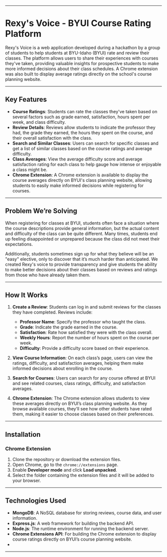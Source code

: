 
---

# Rexy's Voice - BYUI Course Rating Platform

Rexy's Voice is a web application developed during a hackathon by a group of students to help students at BYU-Idaho (BYUI) rate and review their classes. The platform allows users to share their experiences with courses they've taken, providing valuable insights for prospective students to make more informed decisions about their class schedules. A Chrome extension was also built to display average ratings directly on the school's course planning website.

---

## Key Features

- **Course Ratings**: Students can rate the classes they've taken based on several factors such as grade earned, satisfaction, hours spent per week, and class difficulty.
- **Review Details**: Reviews allow students to indicate the professor they had, the grade they earned, the hours they spent on the course, and their overall satisfaction with the class.
- **Search and Similar Classes**: Users can search for specific classes and get a list of similar classes based on the course ratings and average difficulty.
- **Class Averages**: View the average difficulty score and average satisfaction rating for each class to help gauge how intense or enjoyable a class might be.
- **Chrome Extension**: A Chrome extension is available to display the course averages directly on BYUI's class planning website, allowing students to easily make informed decisions while registering for courses.

---

## Problem We’re Solving

When registering for classes at BYUI, students often face a situation where the course descriptions provide general information, but the actual content and difficulty of the class can be quite different. Many times, students end up feeling disappointed or unprepared because the class did not meet their expectations.

Additionally, students sometimes sign up for what they believe will be an "easy" elective, only to discover that it’s much harder than anticipated. We created Rexy's voice to provide transparency and give students the ability to make better decisions about their classes based on reviews and ratings from those who have already taken them.

---

## How It Works

1. **Create a Review**: Students can log in and submit reviews for the classes they have completed. Reviews include:
   - **Professor Name**: Specify the professor who taught the class.
   - **Grade**: Indicate the grade earned in the course.
   - **Satisfaction**: Rate how satisfied they were with the class overall.
   - **Weekly Hours**: Report the number of hours spent on the course per week.
   - **Difficulty**: Provide a difficulty score based on their experience.

2. **View Course Information**: On each class’s page, users can view the ratings, difficulty, and satisfaction averages, helping them make informed decisions about enrolling in the course.

3. **Search for Courses**: Users can search for any course offered at BYUI and see related courses, class ratings, difficulty, and satisfaction averages.

4. **Chrome Extension**: The Chrome extension allows students to view these averages directly on BYUI’s class planning website. As they browse available courses, they’ll see how other students have rated them, making it easier to choose classes based on their preferences.

---

## Installation


### Chrome Extension

1. Clone the repository or download the extension files.
2. Open Chrome, go to the `chrome://extensions` page.
3. Enable **Developer mode** and click **Load unpacked**.
4. Select the folder containing the extension files and it will be added to your browser.

---

## Technologies Used

- **MongoDB**: A NoSQL database for storing reviews, course data, and user information.
- **Express.js**: A web framework for building the backend API.
- **Node.js**: The runtime environment for running the backend server.
- **Chrome Extensions API**: For building the Chrome extension to display course ratings directly on BYUI’s course planning website.
- 
---


